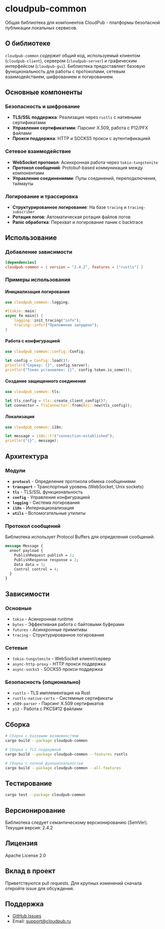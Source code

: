 # cloudpub-common

Общая библиотека для компонентов CloudPub - платформы безопасной публикации локальных сервисов.

## О библиотеке

`cloudpub-common` содержит общий код, используемый клиентом (`cloudpub-client`), сервером (`cloudpub-server`) и графическим интерфейсом (`cloudpub-gui`). Библиотека предоставляет базовую функциональность для работы с протоколами, сетевым взаимодействием, шифрованием и логированием.

## Основные компоненты

### Безопасность и шифрование
- **TLS/SSL поддержка**: Реализация через `rustls` с нативными сертификатами
- **Управление сертификатами**: Парсинг X.509, работа с P12/PFX файлами
- **Прокси поддержка**: HTTP и SOCKS5 прокси с аутентификацией

### Сетевое взаимодействие
- **WebSocket протокол**: Асинхронная работа через `tokio-tungstenite`
- **Протокол сообщений**: Protobuf-based коммуникация между компонентами
- **Управление соединениями**: Пулы соединений, переподключения, таймауты

### Логирование и трассировка
- **Структурированное логирование**: На базе `tracing` и `tracing-subscriber`
- **Ротация логов**: Автоматическая ротация файлов логов
- **Panic обработка**: Перехват и логирование паник с backtrace

## Использование

### Добавление зависимости

```toml
[dependencies]
cloudpub-common = { version = "2.4.2", features = ["rustls"] }
```

### Примеры использования

#### Инициализация логирования

```rust
use cloudpub_common::logging;

#[tokio::main]
async fn main() {
    logging::init_tracing("info");
    tracing::info!("Приложение запущено");
}
```

#### Работа с конфигурацией

```rust
use cloudpub_common::config::Config;

let config = Config::load()?;
println!("Сервер: {}", config.server);
println!("Токен установлен: {}", config.token.is_some());
```

#### Создание защищенного соединения

```rust
use cloudpub_common::tls;

let tls_config = tls::create_client_config()?;
let connector = TlsConnector::from(Arc::new(tls_config));
```

#### Локализация

```rust
use cloudpub_common::i18n;

let message = i18n::t!("connection-established");
println!("{}", message);
```

## Архитектура

### Модули

- **`protocol`** - Определение протокола обмена сообщениями
- **`transport`** - Транспортный уровень (WebSocket, Unix sockets)
- **`tls`** - TLS/SSL функциональность
- **`config`** - Управление конфигурацией
- **`logging`** - Система логирования
- **`i18n`** - Интернационализация
- **`utils`** - Вспомогательные утилиты

### Протокол сообщений

Библиотека использует Protocol Buffers для определения сообщений:

```protobuf
message Message {
  oneof payload {
    PublishRequest publish = 1;
    PublishResponse response = 2;
    Data data = 3;
    Control control = 4;
  }
}
```

## Зависимости

### Основные
- `tokio` - Асинхронная runtime
- `bytes` - Эффективная работа с байтовыми буферами
- `futures` - Асинхронные примитивы
- `tracing` - Структурированное логирование

### Сетевые
- `tokio-tungstenite` - WebSocket клиент/сервер
- `async-http-proxy` - HTTP прокси поддержка
- `async-socks5` - SOCKS5 прокси поддержка

### Безопасность (опционально)
- `rustls` - TLS имплементация на Rust
- `rustls-native-certs` - Системные сертификаты
- `x509-parser` - Парсинг X.509 сертификатов
- `p12` - Работа с PKCS#12 файлами

## Сборка

```bash
# Сборка с базовыми возможностями
cargo build --package cloudpub-common

# Сборка с TLS поддержкой
cargo build --package cloudpub-common --features rustls

# Сборка с полной функциональностью
cargo build --package cloudpub-common --all-features
```

## Тестирование

```bash
cargo test --package cloudpub-common
```

## Версионирование

Библиотека следует семантическому версионированию (SemVer). Текущая версия: 2.4.2

## Лицензия

Apache License 2.0

## Вклад в проект

Приветствуются pull requests. Для крупных изменений сначала откройте issue для обсуждения.

## Поддержка

- [GitHub Issues](https://github.com/ermak-dev/cloudpub/issues)
- Email: support@cloudpub.ru
